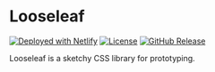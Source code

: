 # Looseleaf

[![Deployed with Netlify](https://badgen.net/badge/deployed/with%20netlify/cyan)](https://netlify.com) [![License](https://badgen.net/github/license/accessibility-in-action/looseleaf)](https://github.com/accessibility-in-action/looseleaf/blob/master/LICENSE.md) [![GitHub Release](https://badgen.net/github/release/accessibility-in-action/looseleaf)](https://github.com/accessibility-in-action/looseleaf/releases/latest)

Looseleaf is a sketchy CSS library for prototyping.
